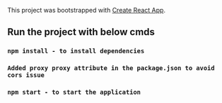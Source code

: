 This project was bootstrapped with [Create React App](https://github.com/facebookincubator/create-react-app).


## Run the project with below cmds
### `npm install - to install dependencies`

### `Added proxy proxy attribute in the package.json to avoid cors issue`

###  `npm start - to start the application`
